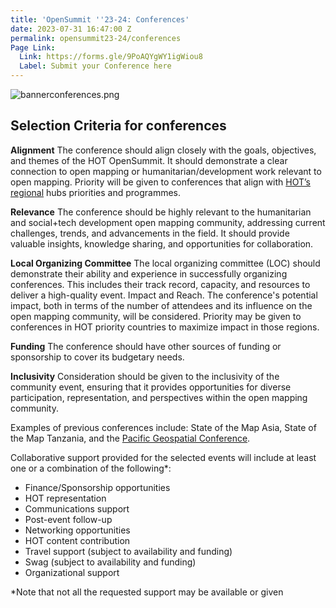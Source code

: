 ```yaml
---
title: 'OpenSummit ''23-24: Conferences'
date: 2023-07-31 16:47:00 Z
permalink: opensummit23-24/conferences
Page Link:
  Link: https://forms.gle/9PoAQYgWY1igWiou8
  Label: Submit your Conference here
---
```


![bannerconferences.png](/uploads/bannerconferences.png)

## Selection Criteria for conferences

**Alignment**
The conference should align closely with the goals, objectives, and themes of the HOT OpenSummit. It should demonstrate a clear connection to open mapping or humanitarian/development work relevant to open mapping. Priority will be given to conferences that align with [HOT’s regional](https://www.hotosm.org/hubs/) hubs priorities and programmes.

**Relevance**
The conference should be highly relevant to the humanitarian and social+tech development open mapping community, addressing current challenges, trends, and advancements in the field. It should provide valuable insights, knowledge sharing, and opportunities for collaboration.

**Local Organizing Committee**
The local organizing committee (LOC) should demonstrate their ability and experience in successfully organizing conferences. This includes their track record, capacity, and resources to deliver a high-quality event.
Impact and Reach. The conference's potential impact, both in terms of the number of attendees and its influence on the open mapping community, will be considered. Priority may be given to conferences in HOT priority countries to maximize impact in those regions.

**Funding**
The conference should have other sources of funding or sponsorship to cover its budgetary needs.

**Inclusivity**
Consideration should be given to the inclusivity of the community event, ensuring that it provides opportunities for diverse participation, representation, and perspectives within the open mapping community.

Examples of previous conferences include: State of the Map Asia, State of the Map Tanzania, and the [Pacific Geospatial Conference](https://osgeo-oceania.org/pacific-geospatial-conference/).

Collaborative support provided for the selected events will include at least one or a combination of the following*: 
* Finance/Sponsorship opportunities
* HOT representation
* Communications support
* Post-event follow-up
* Networking opportunities
* HOT content contribution
* Travel support (subject to availability and funding)
* Swag (subject to availability and funding)
* Organizational support

*Note that not all the requested support may be available or given
